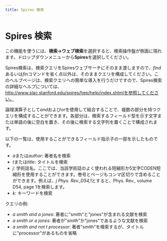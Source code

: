 ```yaml
---
title: Spires 検索
---
```


# Spires 検索

この機能を使うには、**検索→ウェブ検索**を選択すると、検索操作盤が側面に現れます。ドロップダウンメニューから**Spires**を選択してください。

Spires検索は、検索クエリをSpiresウェブサーチにそのまま渡しますので、*find*あるいは*fin*コマンドを省く点以外は、そのままクエリを構成してください。このヘルプページは、検索クエリへの簡単な導入を行うだけですので、Spires検索の詳細なヘルプについては、http://www.slac.stanford.edu/spires/hep/help/index.shtmlを参照してください。

論理演算子として*and*および*or*を使用して結合することで、複数の部分を持つクエリを構成することができます。各部分は、検索するフィールド型を示す文字または単語の後に空白を置き、その後に検索する文字列を置くことで構成されます。

以下の一覧は、使用することができるフィールド指示子の一部を示したものです。

-   *a*または*author*: 著者名を検索
-   *t*または*title*: タイトルを検索
-   *j*: 学術誌名。ここでは、当該学術誌のよく使われる短縮形か5文字CODEN短縮形を使用することができます。巻号とページもコンマ区切りで含めることができます。例えば、*j Phys. Rev.,D54,1*とすると、Phys. Rev., volume D54, page 1を検索します。
-   *k*: キーワードを検索

クエリの例:

-   *a smith and a jones*: 著者に"smith"と"jones"が含まれる文献を検索
-   *a smith or a jones*: 著者が"smith"か"jones"であるような文献を検索
-   *a smith and not t processor*: 著者"smith"を検索するが、タイトルに"processor"があるものを省略

